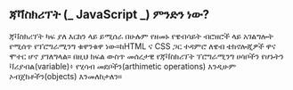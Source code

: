 ## ጃቫስክሪፕት (_ JavaScript _) ምንድን ነው?

ጃቫስክሪፕት ካፍ ያለ እርከን ላይ ይሚሰራ በሁሉም የዘመኑ የዌብሳይት ብሮዘሮች ላይ አገልግሎት የሚሰጥ የፕሮግራሚንግ ቁዋንቁዋ ነው።ከHTML ና CSS ጋር ተዳምሮ ለዌብ ቴክኖሎጂዎች ዋና ሞተር ሆኖ ያገለግላል። በዚህ ክፍል ውስጥ መሰረታዊ የጃቫስክሪፕት ፕሮግራሚንግ ሀሳቦችን የሆኑትን ቫሪያብል(variable)፥ የሂሳብ መደቦችን(arthimetic operations) እንዲሁም ኦብጀክቶችን(objects) እንመለከታለን።
